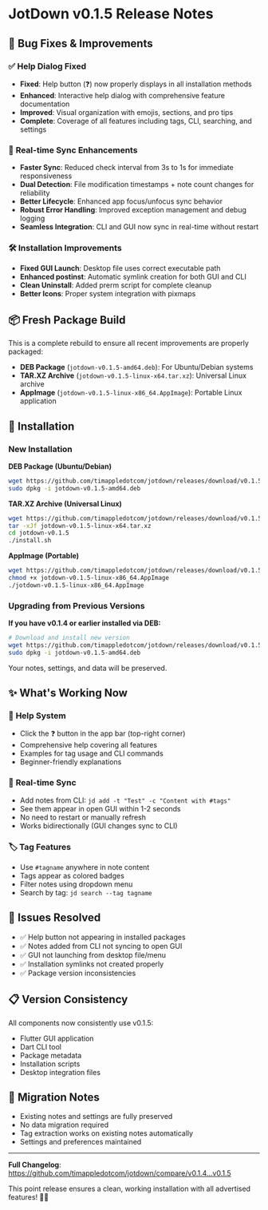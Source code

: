 # JotDown v0.1.5 Release Notes

## 🔧 **Bug Fixes & Improvements**

### ✅ **Help Dialog Fixed**
- **Fixed**: Help button (❓) now properly displays in all installation methods
- **Enhanced**: Interactive help dialog with comprehensive feature documentation
- **Improved**: Visual organization with emojis, sections, and pro tips
- **Complete**: Coverage of all features including tags, CLI, searching, and settings

### 🔄 **Real-time Sync Enhancements**
- **Faster Sync**: Reduced check interval from 3s to 1s for immediate responsiveness  
- **Dual Detection**: File modification timestamps + note count changes for reliability
- **Better Lifecycle**: Enhanced app focus/unfocus sync behavior
- **Robust Error Handling**: Improved exception management and debug logging
- **Seamless Integration**: CLI and GUI now sync in real-time without restart

### 🛠️ **Installation Improvements**
- **Fixed GUI Launch**: Desktop file uses correct executable path
- **Enhanced postinst**: Automatic symlink creation for both GUI and CLI
- **Clean Uninstall**: Added prerm script for complete cleanup
- **Better Icons**: Proper system integration with pixmaps

## 📦 **Fresh Package Build**

This is a complete rebuild to ensure all recent improvements are properly packaged:

- **DEB Package** (`jotdown-v0.1.5-amd64.deb`): For Ubuntu/Debian systems
- **TAR.XZ Archive** (`jotdown-v0.1.5-linux-x64.tar.xz`): Universal Linux archive  
- **AppImage** (`jotdown-v0.1.5-linux-x86_64.AppImage`): Portable Linux application

## 🚀 **Installation**

### New Installation

**DEB Package (Ubuntu/Debian)**
```bash
wget https://github.com/timappledotcom/jotdown/releases/download/v0.1.5/jotdown-v0.1.5-amd64.deb
sudo dpkg -i jotdown-v0.1.5-amd64.deb
```

**TAR.XZ Archive (Universal Linux)**
```bash
wget https://github.com/timappledotcom/jotdown/releases/download/v0.1.5/jotdown-v0.1.5-linux-x64.tar.xz
tar -xJf jotdown-v0.1.5-linux-x64.tar.xz
cd jotdown-v0.1.5
./install.sh
```

**AppImage (Portable)**
```bash
wget https://github.com/timappledotcom/jotdown/releases/download/v0.1.5/jotdown-v0.1.5-linux-x86_64.AppImage
chmod +x jotdown-v0.1.5-linux-x86_64.AppImage
./jotdown-v0.1.5-linux-x86_64.AppImage
```

### Upgrading from Previous Versions

**If you have v0.1.4 or earlier installed via DEB:**
```bash
# Download and install new version
wget https://github.com/timappledotcom/jotdown/releases/download/v0.1.5/jotdown-v0.1.5-amd64.deb
sudo dpkg -i jotdown-v0.1.5-amd64.deb
```

Your notes, settings, and data will be preserved.

## ✨ **What's Working Now**

### 📖 **Help System**
- Click the ❓ button in the app bar (top-right corner)
- Comprehensive help covering all features
- Examples for tag usage and CLI commands
- Beginner-friendly explanations

### 🔄 **Real-time Sync** 
- Add notes from CLI: `jd add -t "Test" -c "Content with #tags"`
- See them appear in open GUI within 1-2 seconds
- No need to restart or manually refresh
- Works bidirectionally (GUI changes sync to CLI)

### 🏷️ **Tag Features**
- Use `#tagname` anywhere in note content
- Tags appear as colored badges
- Filter notes using dropdown menu
- Search by tag: `jd search --tag tagname`

## 🐛 **Issues Resolved**

- ✅ Help button not appearing in installed packages
- ✅ Notes added from CLI not syncing to open GUI
- ✅ GUI not launching from desktop file/menu
- ✅ Installation symlinks not created properly
- ✅ Package version inconsistencies

## 📋 **Version Consistency**

All components now consistently use v0.1.5:
- Flutter GUI application
- Dart CLI tool  
- Package metadata
- Installation scripts
- Desktop integration files

## 🔄 **Migration Notes**

- Existing notes and settings are fully preserved
- No data migration required
- Tag extraction works on existing notes automatically
- Settings and preferences maintained

---

**Full Changelog**: https://github.com/timappledotcom/jotdown/compare/v0.1.4...v0.1.5

This point release ensures a clean, working installation with all advertised features! 🎯✨
